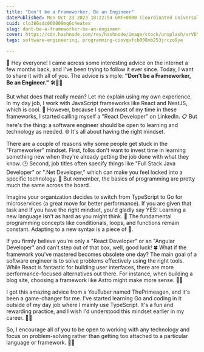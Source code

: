```yaml
---
title: "Don't be a Frameworker, Be an Engineer"
datePublished: Mon Oct 23 2023 18:22:54 GMT+0000 (Coordinated Universal Time)
cuid: clo386sdc000009mq6c4eatex
slug: dont-be-a-frameworker-be-an-engineer
cover: https://cdn.hashnode.com/res/hashnode/image/stock/unsplash/xrVDYZRGdw4/upload/2de12c2890be514f87e16e51b67e211a.jpeg
tags: software-engineering, programming-ciovqvfcb008mb253jrczo9ye

---
```


📣 Hey everyone! I came across some interesting advice on the internet a few months back, and I've been trying to follow it ever since. Today, I want to share it with all of you. The advice is simple: **"Don't be a Frameworker, Be an Engineer."** 🛠️👩‍💻

But what does that really mean? Let me explain using my own experience. In my day job, I work with JavaScript frameworks like React and NestJS, which is cool. 🚀 However, because I spend most of my time in these frameworks, I started calling myself a "React Developer" on LinkedIn. 📋 But here's the thing: a software engineer should be open to learning and technology as needed. 🌐 It's all about having the right mindset.

There are a couple of reasons why some people get stuck in the "Frameworker" mindset. First, folks don't want to invest time in learning something new when they're already getting the job done with what they know. 🕒 Second, job titles often specify things like "Full Stack Java Developer" or ".Net Developer," which can make you feel locked into a specific technology. 🧱 But remember, the basics of programming are pretty much the same across the board.

Imagine your organization decides to switch from TypeScript to Go for microservices (a great move for better performance). If you are given that task and If you have the right mindset, you'd gladly say YES! Learning a new language isn't as hard as you might think. 🧠 The fundamental programming concepts like conditionals, loops, and functions remain constant. Adapting to a new syntax is a piece of 🍰.

If you firmly believe you're only a "React Developer" or an "Angular Developer" and can't step out of that box, well, good luck! 🍀 What if the framework you've mastered becomes obsolete one day? The main goal of a software engineer is to solve problems effectively using the right tools. While React is fantastic for building user interfaces, there are more performance-focused alternatives out there. For instance, when building a blog site, choosing a framework like Astro might make more sense. 🚀📝

I got this amazing advice from a YouTuber named ThePrimeagen, and it's been a game-changer for me. I've started learning Go and coding in it outside of my day job where I mainly use TypeScript. It's a fun and rewarding practice, and I wish I'd understood this mindset earlier in my career. 🚀🧡

So, I encourage all of you to be open to working with any technology and focus on problem-solving rather than getting too attached to a particular language or framework. 🌟🚀